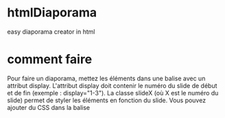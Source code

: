 # htmlDiaporama
easy diaporama creator in html
# comment faire
Pour faire un diaporama, mettez les éléments dans une balise <int> avec un attribut display. 
L'attribut display doit contenir le numéro du slide de début et de fin (exemple : display="1-3").
La classe slideX (où X est le numéro du slide) permet de styler les éléments en fonction du slide.
Vous pouvez ajouter du CSS dans la balise <style> avec l'id diaporamaStyle.

Spécifiez le nombre de slides dans maxSlide et la première slide dans slide (exemple : let slide = 0; let maxSlide = 3;).
Ils doivent être strictement positifs, sans vérification de la valeur.

Le mode dev permet de rouvrir le diaporama sur le slide où vous étiez avant de le fermer.
Si vous avez un serveur, cela évite de devoir actualiser la page à chaque modification.

La limite théorique est de 2147483647 slides 😎
```html
<body>
    <content>
        <int>
            <!-- Vos éléments de diaporama ici -->
        </int>
    </content>
</body>
```

exemple: https://codepen.io/micuit-cuit/pen/wvNraGg

